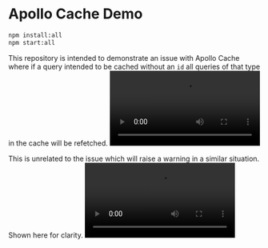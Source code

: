 # Apollo Cache Demo

```bash
npm install:all
npm start:all
```

This repository is intended to demonstrate an issue with Apollo Cache where if a query intended to be cached without an `id` all queries of that type in the cache will be refetched.
<video src='https://github.com/jvm986/apollo-cache-demo/assets/20093619/150be230-b9c6-46fe-a91e-c23eebe239df' />



This is unrelated to the issue which will raise a warning in a similar situation. Shown here for clarity.
<video src='https://github.com/jvm986/apollo-cache-demo/assets/20093619/09da0b05-0cc9-4d12-a53e-c425df48af0a' />


